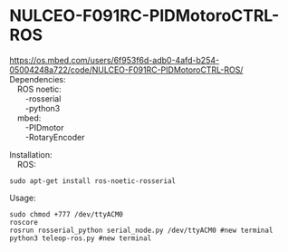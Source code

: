 # NULCEO-F091RC-PIDMotoroCTRL-ROS
https://os.mbed.com/users/6f953f6d-adb0-4afd-b254-05004248a722/code/NULCEO-F091RC-PIDMotoroCTRL-ROS/ <br /> 
Dependencies:<br /> 
  &emsp;ROS noetic:<br />
    &emsp;&emsp;-rosserial<br />
    &emsp;&emsp;-python3<br />
  &emsp;mbed:<br />
    &emsp;&emsp;-PIDmotor<br />
    &emsp;&emsp;-RotaryEncoder<br />

Installation:<br />
  &emsp;ROS:
    
    sudo apt-get install ros-noetic-rosserial

Usage:<br />

    sudo chmod +777 /dev/ttyACM0
    roscore
    rosrun rosserial_python serial_node.py /dev/ttyACM0 #new terminal
    python3 teleop-ros.py #new terminal
